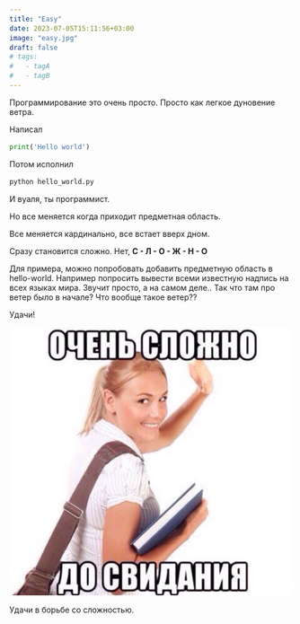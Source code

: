 ```yaml
---
title: "Easy"
date: 2023-07-05T15:11:56+03:00
image: "easy.jpg"
draft: false
# tags:
#   - tagA
#   - tagB
---
```



Программирование это очень просто. Просто как легкое дуновение ветра.

Написал
```python
print('Hello world')
```

Потом исполнил

```bash
python hello_world.py
```

И вуаля, ты программист.

Но все меняется когда приходит предметная область.

Все меняется кардинально, все встает вверх дном.

Сразу становится сложно. Нет, **С - Л - О - Ж - Н - О**

Для примера, можно попробовать добавить предметную область в hello-world.
Например попросить вывести всеми известную надпись на всех языках мира.
Звучит просто, а на самом деле.. Так что там про ветер было в начале? Что вообще такое ветер??

Удачи!

![](too_hard.jpg)


Удачи в борьбе со сложностью.